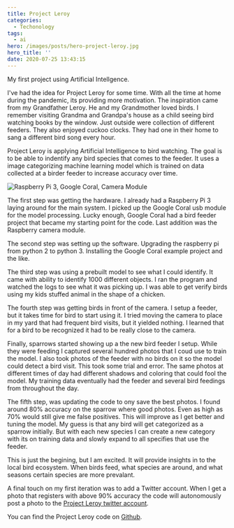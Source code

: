 ```yaml
---
title: Project Leroy
categories:
  - Techonology
tags:
  - ai
hero: /images/posts/hero-project-leroy.jpg
hero_title: ''
date: 2020-07-25 13:43:15
---
```


My first project using Artificial Intellgence.

<!-- more -->

I've had the idea for Project Leroy for some time.  With all the time at home during the pandemic, its providing more motivation.  The inspiration came from my Grandfather Leroy.  He and my Grandmother loved birds.  I remember visiting Grandma and Grandpa's house as a child seeing bird watching books by the window.  Just outside were collection of different feeders.  They also enjoyed cuckoo clocks.  They had one in their home to sang a different bird song every hour.

Project Leroy is applying Artificial Intelligence to bird watching.  The goal is to be able to indentify any bird species that comes to the feeder.  It uses a image categorizing machine learning model which is trained on data collected at a birder feeder to increase accuracy over time. 

![Raspberry Pi 3, Google Coral, Camera Module](/images/posts/project-leroy.jpg)

The first step was getting the hardware.  I already had a Raspberry Pi 3 laying around for the main system.  I picked up the Google Coral usb module for the model processing.  Lucky enough, Google Coral had a bird feeder project that became my starting point for the code.  Last addition was the Raspberry camera module.

The second step was setting up the software.  Upgrading the raspberry pi from python 2 to python 3.  Installing the Google Coral example project and the like.

The third step was using a prebuilt model to see what I could identify.  It came with ability to identify 1000 different objects.  I ran the program and watched the logs to see what it was picking up.  I was able to get verify birds using my kids stuffed animal in the shape of a chicken. 

The fourth step was getting birds in front of the camera.  I setup a feeder, but it takes time for bird to start using it.  I tried moving the camera to place in my yard that had frequent bird visits, but it yielded nothing.  I learned that for a bird to be recognized it had to be really close to the camera.

Finally, sparrows started showing up a the new bird feeder I setup.  While they were feeding I captured several hundred photos that I coud use to train the model.  I also took photos of the feeder with no birds on it so the model could detect a bird visit.  This took some trial and error.  The same photos at different times of day had different shadows and coloring that could fool the model.  My training data eventually had the feeder and several bird feedings from throughout the day.

The fifth step, was updating the code to ony save the best photos.  I found around 80% accuracy on the sparrow where good photos.  Even as high as 70% would still give me false positives.  This will improve as I get better and tuning the model.  My guess is that any bird will get categorized as a sparrow initially.  But with each new species I can create a new category with its on training data and slowly expand to all specifies that use the feeder.

This is just the begining, but I am excited.  It will provide insights in to the local bird ecosystem.  When birds feed, what species are around, and what seasons certain species are more prevalant.  

A final touch on my first iteration was to add a Twitter account.  When I get a photo that registers with above 90% accuracy the code will autonomously post a photo to the [Project Leroy twitter account](https://twitter.com/ProjectLeroy).

You can find the Project Leroy code on [Github](https://github.com/bozzltron/project-leroy).